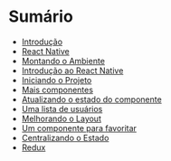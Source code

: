 # Sumário

- [Introdução](README.md)
- [React Native](01-rn.md)
- [Montando o Ambiente](02-ambiente.md)
- [Introdução ao React Native](03-intro.md)
- [Iniciando o Projeto](04-iniciando.md)
- [Mais componentes](05-componentes.md)
- [Atualizando o estado do componente](06-estado.md)
- [Uma lista de usuários](07-usuarios.md)
- [Melhorando o Layout](08-layout.md)
- [Um componente para favoritar](09-favoritar.md)
- [Centralizando o Estado](10-centralizando-estado.md)
- [Redux](11-redux.md)

<!--
- [Desenvolvendo uma versão mobile para Controle de Poneys](05-coponeymob.md)
- [Criando a tela Home](06-home.md)
- [Criando a tela de Cadastro de Poneys](07-cadastro.md)
- [Criando a tela de Alteração de Poneys](08-alteracao.md)
- [Exclusão lógica de Poneys](09-exclusao.md)
-->
